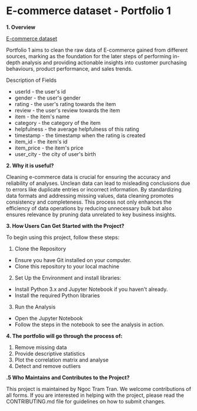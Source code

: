 
# **E-commerce dataset - Portfolio 1**

**1. Overview**

[E-commerce dataset](https://drive.google.com/file/d/18VoygWBQrpu1o-Mqmaiebrd_4r4NrjK9/view?usp=sharing)

Portfolio 1 aims to clean the raw data of E-commerce gained from different sources, marking as the foundation for the later steps of  performing in-depth analysis and providing actionable insights into customer purchasing behaviours, product performance, and sales trends. 

Description of Fields
*   userId - the user's id
*   gender - the user's gender
*   rating - the user's rating towards the item
*   review - the user's review towards the item
*   item - the item's name
*   category - the category of the item
*   helpfulness - the average helpfulness of this rating
*   timestamp - the timestamp when the rating is created
*   item_id - the item's id
*   item_price - the item's price
*   user_city - the city of user's birth

**2. Why it is useful?**

Cleaning e-commerce data is crucial for ensuring the accuracy and reliability of analyses. Unclean data can lead to misleading conclusions due to errors like duplicate entries or incorrect information. By standardizing data formats and addressing missing values, data cleaning promotes consistency and completeness. This process not only enhances the efficiency of data operations by reducing unnecessary bulk but also ensures relevance by pruning data unrelated to key business insights.

**3. How Users Can Get Started with the Project?**

To begin using this project, follow these steps:

1. Clone the Repository
*   Ensure you have Git installed on your computer.
*   Clone this repository to your local machine
2. Set Up the Environment and install libraries:
*   Install Python 3.x and Jupyter Notebook if you haven't already.
*   Install the required Python libraries
3. Run the Analysis
*   Open the Jupyter Notebook
*   Follow the steps in the notebook to see the analysis in action.

**4. The portfolio will go through the process of:**

1. Remove missing data
2. Provide descriptive statistics
3. Plot the correlation matrix and analyse
4. Detect and remove outliers

**.5 Who Maintains and Contributes to the Project?**

This project is maintained by Ngoc Tram Tran. We welcome contributions of all forms. If you are interested in helping with the project, please read the CONTRIBUTING.md file for guidelines on how to submit changes.
